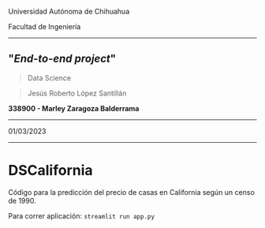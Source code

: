 Universidad Autónoma de Chihuahua

Facultad de Ingeniería

---
"*End-to-end project*"
---


>Data Science

>Jesús Roberto López Santillán

**338900 - Marley Zaragoza Balderrama**

---

01/03/2023

---

# DSCalifornia
Código para la predicción del precio de casas en California según un censo de 1990.

Para correr aplicación: ```streamlit run app.py```
